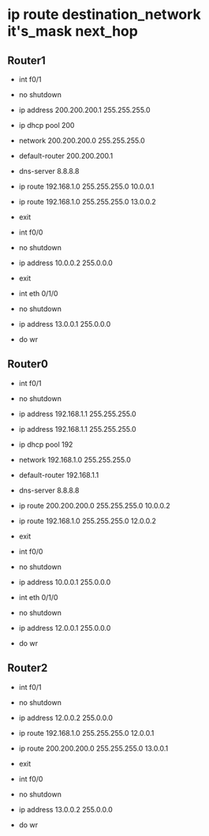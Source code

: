 # ip route destination_network  it's_mask next_hop


## Router1

- int f0/1
- no shutdown
- ip address 200.200.200.1 255.255.255.0
- ip dhcp pool 200
- network 200.200.200.0 255.255.255.0
- default-router 200.200.200.1
- dns-server 8.8.8.8

- ip route 192.168.1.0 255.255.255.0 10.0.0.1
- ip route 192.168.1.0 255.255.255.0 13.0.0.2
- exit 

- int f0/0
- no shutdown
- ip address 10.0.0.2 255.0.0.0
- exit 

- int eth 0/1/0
- no shutdown 
- ip address 13.0.0.1 255.0.0.0
- do wr


## Router0

- int f0/1  

- no shutdown  
- ip address 192.168.1.1 255.255.255.0  
- ip address 192.168.1.1 255.255.255.0  
- ip dhcp pool 192  
- network 192.168.1.0 255.255.255.0  
- default-router 192.168.1.1  
- dns-server 8.8.8.8  
- ip route 200.200.200.0 255.255.255.0 10.0.0.2  
- ip route 192.168.1.0 255.255.255.0 12.0.0.2  
- exit   
- int f0/0  
- no shutdown  
- ip address 10.0.0.1 255.0.0.0  
- int eth 0/1/0  
- no shutdown   
- ip address 12.0.0.1 255.0.0.0  
- do wr  


## Router2  

- int f0/1  
- no shutdown  
- ip address 12.0.0.2 255.0.0.0  
- ip route 192.168.1.0 255.255.255.0 12.0.0.1  
- ip route 200.200.200.0 255.255.255.0 13.0.0.1  
- exit   

- int f0/0  
- no shutdown  
- ip address 13.0.0.2 255.0.0.0  
- do wr  

